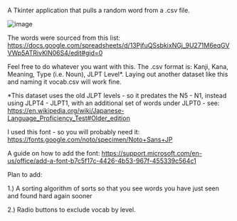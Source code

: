 A Tkinter application that pulls a random word from a .csv file.

![image](https://github.com/kona-13/Tkinter-Random-JP-Word-Generator/assets/77511759/8ccecd61-46d7-4f98-907b-825a1cbf6df6)

The words were sourced from this list: https://docs.google.com/spreadsheets/d/13PjfuQSsbkixNGj_9U271M6eqGVVWp5ATRivKlN06S4/edit#gid=0

Feel free to do whatever you want with this. The .csv format is: Kanji, Kana, Meaning, Type (i.e. Noun), JLPT Level*. Laying out another dataset like this and naming it vocab.csv will work fine.

*This dataset uses the old JLPT levels - so it predates the N5 - N1, instead using JLPT4 - JLPT1, with an additional set of words under JLPT0 - see: https://en.wikipedia.org/wiki/Japanese-Language_Proficiency_Test#Older_edition

I used this font - so you will probably need it: https://fonts.google.com/noto/specimen/Noto+Sans+JP

A guide on how to add the font: https://support.microsoft.com/en-us/office/add-a-font-b7c5f17c-4426-4b53-967f-455339c564c1

Plan to add:

1.) A sorting algorithm of sorts so that you see words you have just seen and found hard again sooner

2.) Radio buttons to exclude vocab by level.
